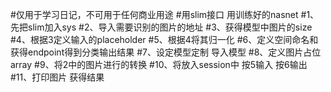 #仅用于学习日记，不可用于任何商业用途
#用slim接口 用训练好的nasnet
#1、先把slim加入sys
#2、导入需要识别的图片的地址
#3、获得模型中图片的size
#4、根据3定义输入的placeholder
#5、根据4将其归一化
#6、定义空间命名和获得endpoint得到分类输出结果
#7、设定模型定制 导入模型
#8、定义图片占位array
#9、将2中的图片进行的转换
#10、将放入session中  按5输入 按6输出
#11、打印图片 获得结果
